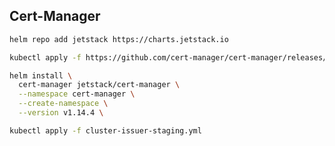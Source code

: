 ## Cert-Manager

```bash
helm repo add jetstack https://charts.jetstack.io
```

```bash
kubectl apply -f https://github.com/cert-manager/cert-manager/releases/download/v1.14.4/cert-manager.crds.yaml
```

```bash
helm install \
  cert-manager jetstack/cert-manager \
  --namespace cert-manager \
  --create-namespace \
  --version v1.14.4 \
```

```bash
kubectl apply -f cluster-issuer-staging.yml
```
